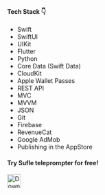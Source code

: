 #### Tech Stack 👇

- Swift
- SwiftUI
- UIKit
- Flutter
- Python
- Core Data (Swift Data)
- CloudKit
- Apple Wallet Passes
- REST API
- MVC
- MVVM
- JSON
- Git
- Firebase
- RevenueCat
- Google AdMob
- Publishing in the AppStore

#### Try Sufle teleprompter for free!

<a href="https://apps.apple.com/app/teleprompter-sufle/id1661179941" title="Sufle – Teleprompter App">
  <img align="left" alt="Download on the AppStore" height="32" src="https://github.com/obrienser/obrienser/assets/50111192/fd8d4800-435b-4ed8-94b2-91b413f20a90">
</a>
